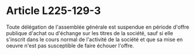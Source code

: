 # Article L225-129-3

Toute délégation de l'assemblée générale est suspendue en période d'offre publique d'achat ou d'échange sur les titres de la société, sauf si elle s'inscrit dans le cours normal de l'activité de la société et que sa mise en oeuvre n'est pas susceptible de faire échouer l'offre.
